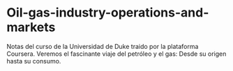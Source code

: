 # Oil-gas-industry-operations-and-markets
Notas del curso de la Universidad de Duke traido por la plataforma Coursera. Veremos el fascinante viaje del petróleo y el gas: Desde su origen hasta su consumo.
